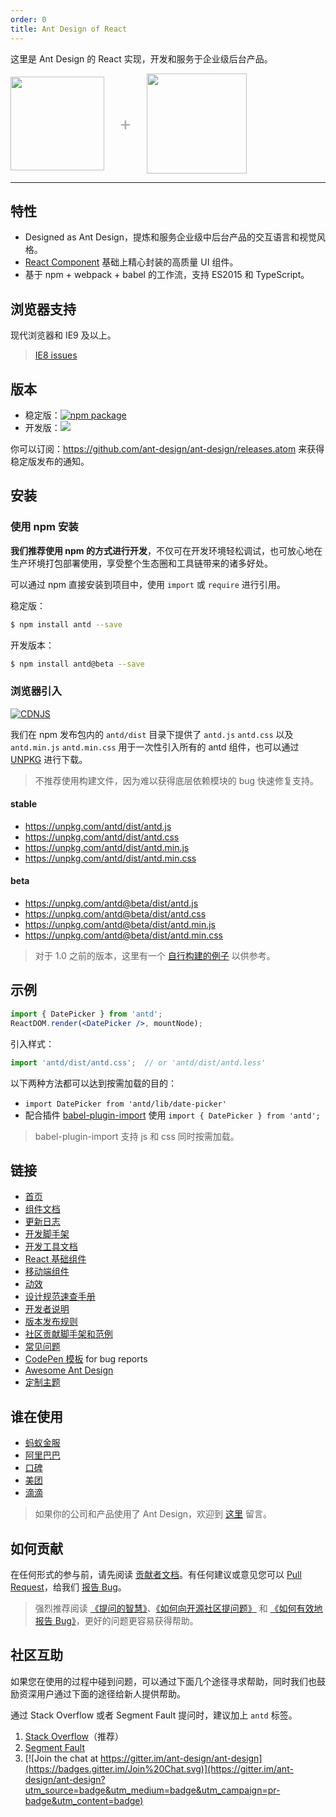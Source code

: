 ```yaml
---
order: 0
title: Ant Design of React
---
```


这里是 Ant Design 的 React 实现，开发和服务于企业级后台产品。

<div class="pic-plus">
  <img width="150" src="https://t.alipayobjects.com/images/rmsweb/T11aVgXc4eXXXXXXXX.svg">
  <span>+</span>
  <img width="160" src="https://t.alipayobjects.com/images/rmsweb/T16xRhXkxbXXXXXXXX.svg">
</div>

<style>
.pic-plus > * {
  display: inline-block!important;
  vertical-align: middle;
}
.pic-plus span {
  font-size: 30px;
  color: #aaa;
  margin: 0 20px;
}
</style>

---

## 特性

- Designed as Ant Design，提炼和服务企业级中后台产品的交互语言和视觉风格。
- [React Component](http://react-component.github.io/badgeboard/) 基础上精心封装的高质量 UI 组件。
- 基于 npm + webpack + babel 的工作流，支持 ES2015 和 TypeScript。

## 浏览器支持

现代浏览器和 IE9 及以上。

> [IE8 issues](https://github.com/xcatliu/react-ie8)

## 版本

- 稳定版：[![npm package](https://img.shields.io/npm/v/antd.svg?style=flat-square)](https://www.npmjs.org/package/antd)
- 开发版：[![](https://cnpmjs.org/badge/v/antd.svg?&tag=beta&subject=npm)](https://www.npmjs.org/package/antd)

你可以订阅：https://github.com/ant-design/ant-design/releases.atom 来获得稳定版发布的通知。

## 安装

### 使用 npm 安装

**我们推荐使用 npm 的方式进行开发**，不仅可在开发环境轻松调试，也可放心地在生产环境打包部署使用，享受整个生态圈和工具链带来的诸多好处。

可以通过 npm 直接安装到项目中，使用 `import` 或 `require` 进行引用。

稳定版：

```bash
$ npm install antd --save
```

开发版本：

```bash
$ npm install antd@beta --save
```

### 浏览器引入

[![CDNJS](https://img.shields.io/cdnjs/v/antd.svg?style=flat-square)](https://cdnjs.com/libraries/antd)

我们在 npm 发布包内的 `antd/dist` 目录下提供了 `antd.js` `antd.css` 以及 `antd.min.js` `antd.min.css` 用于一次性引入所有的 antd 组件，也可以通过 [UNPKG](https://unpkg.com/) 进行下载。

> 不推荐使用构建文件，因为难以获得底层依赖模块的 bug 快速修复支持。

#### stable

- https://unpkg.com/antd/dist/antd.js
- https://unpkg.com/antd/dist/antd.css
- https://unpkg.com/antd/dist/antd.min.js
- https://unpkg.com/antd/dist/antd.min.css

#### beta

- https://unpkg.com/antd@beta/dist/antd.js
- https://unpkg.com/antd@beta/dist/antd.css
- https://unpkg.com/antd@beta/dist/antd.min.js
- https://unpkg.com/antd@beta/dist/antd.min.css

> 对于 1.0 之前的版本，这里有一个 [自行构建的例子](https://github.com/ant-design/antd-init/tree/master/examples/build-antd-standalone) 以供参考。

## 示例

```jsx
import { DatePicker } from 'antd';
ReactDOM.render(<DatePicker />, mountNode);
```

引入样式：

```jsx
import 'antd/dist/antd.css';  // or 'antd/dist/antd.less'
```

以下两种方法都可以达到按需加载的目的：

- `import DatePicker from 'antd/lib/date-picker'`
- 配合插件 [babel-plugin-import](https://github.com/ant-design/babel-plugin-import) 使用 `import { DatePicker } from 'antd';`

> babel-plugin-import 支持 js 和 css 同时按需加载。

## 链接

- [首页](http://ant.design/)
- [组件文档](/docs/react/introduce)
- [更新日志](/changelog)
- [开发脚手架](https://github.com/dvajs/dva-cli/)
- [开发工具文档](http://ant-tool.github.io/)
- [React 基础组件](http://react-component.github.io/)
- [移动端组件](http://mobile.ant.design)
- [动效](https://motion.ant.design)
- [设计规范速查手册](https://os.alipayobjects.com/rmsportal/HTXUgPGkyyxEivE.png)
- [开发者说明](https://github.com/ant-design/ant-design/wiki/Development)
- [版本发布规则](https://github.com/ant-design/ant-design/wiki/%E8%BD%AE%E5%80%BC%E8%A7%84%E5%88%99%E5%92%8C%E7%89%88%E6%9C%AC%E5%8F%91%E5%B8%83%E6%B5%81%E7%A8%8B)
- [社区贡献脚手架和范例](https://github.com/ant-design/ant-design/issues/129)
- [常见问题](https://github.com/ant-design/ant-design/wiki/FAQ)
- [CodePen 模板](http://codepen.io/benjycui/pen/KgPZrE?editors=001) for bug reports
- [Awesome Ant Design](https://github.com/websemantics/awesome-ant-design)
- [定制主题](/docs/react/customize-theme)

## 谁在使用

- [蚂蚁金服](http://www.antgroup.com/)
- [阿里巴巴](http://www.alibaba.com/)
- [口碑](http://www.koubei.com/)
- [美团](http://www.meituan.com)
- [滴滴](http://www.xiaojukeji.com/)

> 如果你的公司和产品使用了 Ant Design，欢迎到 [这里](https://github.com/ant-design/ant-design/issues/477) 留言。

## 如何贡献

在任何形式的参与前，请先阅读 [贡献者文档](https://github.com/ant-design/ant-design/blob/master/.github/CONTRIBUTING.md)。有任何建议或意见您可以 [Pull Request](https://github.com/ant-design/ant-design/pulls)，给我们 [报告 Bug](https://github.com/ant-design/ant-design/issues/new)。

> 强烈推荐阅读 [《提问的智慧》](https://github.com/ryanhanwu/How-To-Ask-Questions-The-Smart-Way)、[《如何向开源社区提问题》](https://github.com/seajs/seajs/issues/545) 和 [《如何有效地报告 Bug》](http://www.chiark.greenend.org.uk/%7Esgtatham/bugs-cn.html)，更好的问题更容易获得帮助。

## 社区互助

如果您在使用的过程中碰到问题，可以通过下面几个途径寻求帮助，同时我们也鼓励资深用户通过下面的途径给新人提供帮助。

通过 Stack Overflow 或者 Segment Fault 提问时，建议加上 `antd` 标签。

1. [Stack Overflow](http://stackoverflow.com/questions/tagged/antd)（推荐）
2. [Segment Fault](https://segmentfault.com/t/antd)
3. [![Join the chat at https://gitter.im/ant-design/ant-design](https://badges.gitter.im/Join%20Chat.svg)](https://gitter.im/ant-design/ant-design?utm_source=badge&utm_medium=badge&utm_campaign=pr-badge&utm_content=badge)

